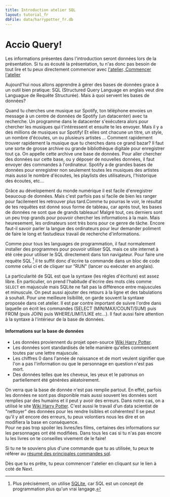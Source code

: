 ```yaml
---
title: Introduction atelier SQL
layout: tutorial_fr
dbFile: data/harrypotter_fr.db
---
```

<h1>Accio Query!</h1>

<div class="warning">
Les informations présentes dans l'introduction seront données lors de la présentation. Si tu as écouté la présentation, tu n'as donc pas besoin de tout lire et tu peux directement commencer avec <a href="atelier.html">l'atelier</a>.<a href="atelier.html" class="button-link center"> Commencer l'atelier </a>
</div>

Aujourd'hui nous allons apprendre à gérer des bases de données grace à un outil bien pratique: SQL (Structured Query Language en anglais veut dire Languague de Requête Structurée). Mais à quoi servent les bases de données?

<div class="sideNote">
<p>Quand tu cherches une musique sur Spotify, ton téléphone envoies un message à un centre de données de Spotify (un datacenter) avec ta recherche. Un programme dans le datacenter s'exécutera alors pour chercher les musiques qui t'intéressent et ensuite te les envoyer. Mais il y a des millions de musiques sur Spotify! Et elles ont chacune un titre, un style, un nombre d'écoutes, un ou plusieurs artistes ... Comment rapidement trouver rapidement la musique que tu cherches dans ce grand bazar? Il faut une sorte de grosse archive ou grande bibliothèque digitale pour enregistrer tout ça. On appelle cette archive une <span class="keyword">base de données</span>. Pour aller chercher des données sur cette base, ou y déposer de nouvelles données, il faut envoyer des commandes à l'ordinateur. Spotify a de grandes bases de données pour enregistrer non seulement toutes les musiques des artistes mais aussi le nombre d'écoutes, les playlists des utilisateurs, l'historique des écoutes, etc...</p>
</div>

Grâce au dévelopement du monde numérique il est facile d'enregistrer beaucoup de données. Mais c'est parfois pas si facile de bien les ranger pour facilement les retrouver plus tard.Comme tu pourras le voir, le résultat de tes requêtes est donné sous forme de tableau, car après tout, les bases de données ne sont que de grands tableaux! Malgré tout, ces derniers sont un peu trop grands pour pouvoir chercher les informations à la main. Mais heuresement, les ordinateurs sont très bons pour ce genre de tâche. Encore faut-il savoir parler la langue des ordinateurs pour leur demander poliment de faire le long et fastudieux travail de recherche d'informations. 

Comme pour tous les languages de programmation, il faut normalement installer des programmes pour pouvoir utiliser SQL mais ce site internet à été crée pour utiliser le SQL directement dans ton navigateur. Pour faire une requête SQL [^1] il te suffit donc d'écrire ta commande dans un bloc de code comme celui ci et de cliquer sur "RUN" (lancer ou exécuter en anglais). 

[^1]: Plus précisément, on utilise [SQLite](https://sqlite.org/index.html), car SQL est un concept de programmation plus qu'un vrai langage.

<sql-exercise
  data-question="Ceci est un bloc de code interactif, tu peux éditer le code ci-dessous."
  data-comment="(Pour les pros: Shift+Enter est un raccourci de clavier pour exécuter la commande au lieu de clique sur RUN)"
  data-default-text="SELECT *
FROM personnages
LIMIT 3"></sql-exercise>

<div class="supplementary">
La particularité de SQL est que la syntaxe (les règles d'écriture) est assez libre. En particulier, on prend l'habitude d'écrire des mots clés comme <code>SELECT</code> en majuscule mais SQLite ne fait pas la différence entre majuscules et minuscule. On peut aussi ajouter des retours à la ligne et des tabulations à souhait. Pour une meilleure lisibilité, on garde souvent la syntaxe proposée dans cet atelier. Il est par contre important de suivre l'ordre dans laquelle on écrit les commandes (SELECT (MIN/MAX/COUNT/SUM) puis FROM (puis JOIN) puis WHERE/LIMIT/LIKE etc...). Il faut aussi faire attention à la syntaxe à l'intérieur de la base de données.
</div>

<h4> Informations sur la base de données</h4>

* Les données proviennent du projet open-source <a href = "https://harrypotter.fandom.com/fr/wiki/Wiki_Harry_Potter">Wiki Harry Potter</a>.
* Les données sont standardisés de telle manière qu'elles commencent toutes par une lettre majuscule.
* Les chiffres 0 dans l'année de naissance et de mort veulent signifier que l'on a pas l'information ou que le personnage en question n'est pas mort.
* Des données telles que les cheveux, les yeux et le patronus on partiellement été générées aléatoirement.

<div class="sideNote">
On verra que la base de donnée n'est pas remplie partout. En effet, parfois les données ne sont pas disponible mais aussi souvent les données sont remplies par des humains et il peut y avoir des erreurs. Dans notre cas, on a utilisé le site <a href = "https://harrypotter.fandom.com/fr/wiki/Wiki_Harry_Potter">Wiki Harry Potter</a>. C'est aussi le travail d'un data scientist de "nettoyer" des données pour les rendre lisibles et cohérentes! Il se peut qu'il y ait encore des erreurs, tu peux volontiers nous les dire et on modifiera la base en conséquence.
</div>

<div class="warning">
Pour ne pas trop spoiler les livres/les films, certaines des informations sur les personnages ont été modifiées. Dans tous les cas si tu n'as pas encore lu les livres on te conseilles vivement de le faire!
</div>

Si tu ne te souviens plus d'une commande que tu as utilisée, tu peux te référer au <a href="commandes_sql.html">résumé des principales commandes sql</a>.

Dès que tu es prête, tu peux commencer l'atelier en cliquant sur le lien à coté de Next.